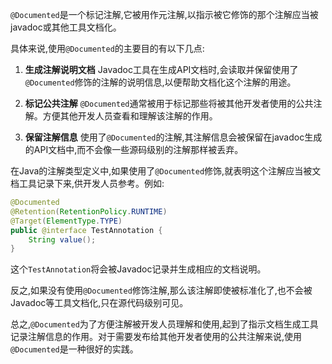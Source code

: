 `@Documented`是一个标记注解,它被用作元注解,以指示被它修饰的那个注解应当被javadoc或其他工具文档化。

具体来说,使用`@Documented`的主要目的有以下几点:

1. **生成注解说明文档**
Javadoc工具在生成API文档时,会读取并保留使用了`@Documented`修饰的注解的说明信息,以便帮助文档化这个注解的用途。

2. **标记公共注解**
`@Documented`通常被用于标记那些将被其他开发者使用的公共注解。方便其他开发人员查看和理解该注解的作用。

3. **保留注解信息** 
使用了`@Documented`的注解,其注解信息会被保留在javadoc生成的API文档中,而不会像一些源码级别的注解那样被丢弃。

在Java的注解类型定义中,如果使用了`@Documented`修饰,就表明这个注解应当被文档工具记录下来,供开发人员参考。例如:

```java
@Documented
@Retention(RetentionPolicy.RUNTIME)
@Target(ElementType.TYPE)
public @interface TestAnnotation {
    String value();
}
```

这个`TestAnnotation`将会被Javadoc记录并生成相应的文档说明。

反之,如果没有使用`@Documented`修饰注解,那么该注解即使被标准化了,也不会被Javadoc等工具文档化,只在源代码级别可见。

总之,`@Documented`为了方便注解被开发人员理解和使用,起到了指示文档生成工具记录注解信息的作用。对于需要发布给其他开发者使用的公共注解来说,使用`@Documented`是一种很好的实践。